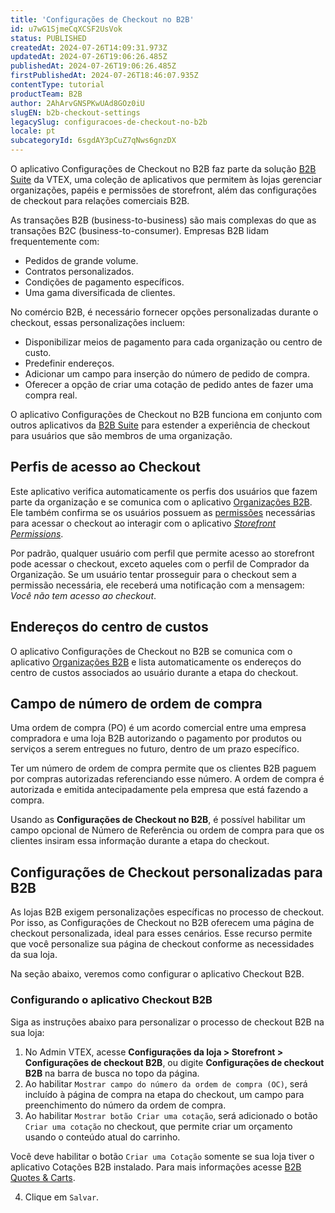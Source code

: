 ```yaml
---
title: 'Configurações de Checkout no B2B'
id: u7wG1SjmeCqXCSF2UsVok
status: PUBLISHED
createdAt: 2024-07-26T14:09:31.973Z
updatedAt: 2024-07-26T19:06:26.485Z
publishedAt: 2024-07-26T19:06:26.485Z
firstPublishedAt: 2024-07-26T18:46:07.935Z
contentType: tutorial
productTeam: B2B
author: 2AhArvGNSPKwUAd8GOz0iU
slugEN: b2b-checkout-settings
legacySlug: configuracoes-de-checkout-no-b2b
locale: pt
subcategoryId: 6sgdAY3pCuZ7qNws6gnzDX
---
```


O aplicativo Configurações de Checkout no B2B faz parte da solução [B2B Suite](https://help.vtex.com/pt/tutorial/b2b-suite-visao-geral--5eG6UfveWrai7looK0kVG3) da VTEX, uma coleção de aplicativos que permitem às lojas gerenciar organizações, papéis e permissões de storefront, além das configurações de checkout para relações comerciais B2B.

As transações B2B (business-to-business) são mais complexas do que as transações B2C (business-to-consumer). Empresas B2B lidam frequentemente com:

- Pedidos de grande volume.
- Contratos personalizados.
- Condições de pagamento específicos.
- Uma gama diversificada de clientes.

No comércio B2B, é necessário fornecer opções personalizadas durante o checkout, essas personalizações incluem:

- Disponibilizar meios de pagamento para cada organização ou centro de custo.
- Predefinir endereços.
- Adicionar um campo para inserção do número de pedido de compra.
- Oferecer a opção de criar uma cotação de pedido antes de fazer uma compra real.

O aplicativo Configurações de Checkout no B2B funciona em conjunto com outros aplicativos da [B2B Suite](https://help.vtex.com/pt/tutorial/b2b-suite-visao-geral--5eG6UfveWrai7looK0kVG3) para estender a experiência de checkout para usuários que são membros de uma organização.

## Perfis de acesso ao Checkout
Este aplicativo verifica automaticamente os perfis dos usuários que fazem parte da organização e se comunica com o aplicativo [Organizações B2B](https://help.vtex.com/pt/tutorial/b2b-suite-overview--5eG6UfveWrai7looK0kVG3#aplicativo-organizacoes-b2b). Ele também confirma se os usuários possuem as [permissões](https://help.vtex.com/pt/tutorial/license-manager-resources--3q6ztrC8YynQf6rdc6euk3) necessárias para acessar o checkout ao interagir com o aplicativo [*Storefront Permissions*](https://help.vtex.com/pt/tutorial/gerenciamento-de-permissoes-no-b2b-suite--2PLR7mIFxgbmsGq84paLeA).

Por padrão, qualquer usuário com perfil que permite acesso ao storefront pode acessar o checkout, exceto aqueles com o perfil de Comprador da Organização. Se um usuário tentar prosseguir para o checkout sem a permissão necessária, ele receberá uma notificação com a mensagem: *Você não tem acesso ao checkout*.

## Endereços do centro de custos
O aplicativo Configurações de Checkout no B2B se comunica com o aplicativo [Organizações B2B](https://help.vtex.com/pt/tutorial/b2b-suite-visao-geral--5eG6UfveWrai7looK0kVG3#aplicativo-organizacoes-b2b) e lista automaticamente os endereços do centro de custos associados ao usuário durante a etapa do checkout.

## Campo de número de ordem de compra
Uma ordem de compra (PO) é um acordo comercial entre uma empresa compradora e uma loja B2B autorizando o pagamento por produtos ou serviços a serem entregues no futuro, dentro de um prazo específico.

Ter um número de ordem de compra permite que os clientes B2B paguem por compras autorizadas referenciando esse número. A ordem de compra é autorizada e emitida antecipadamente pela empresa que está fazendo a compra.

Usando as **Configurações de Checkout no B2B**, é possível habilitar um campo opcional de Número de Referência ou ordem de compra para que os clientes insiram essa informação durante a etapa do checkout.

## Configurações de Checkout personalizadas para B2B
As lojas B2B exigem personalizações específicas no processo de checkout. Por isso, as Configurações de Checkout no B2B oferecem uma página de checkout personalizada, ideal para esses cenários. Esse recurso permite que você personalize sua página de checkout conforme as necessidades da sua loja.

Na seção abaixo, veremos como configurar o aplicativo Checkout B2B.

### Configurando o aplicativo Checkout B2B
Siga as instruções abaixo para personalizar o processo de checkout B2B na sua loja:

<ol start="1">
<li>No Admin VTEX, acesse <strong>Configurações da loja > Storefront > Configurações de checkout B2B</strong>, ou digite <strong>Configurações de checkout B2B</strong> na barra de busca no topo da página.</li>
<li>Ao habilitar <code>Mostrar campo do número da ordem de compra (OC)</code>, será incluído à página de compra na etapa do checkout, um campo para preenchimento do número da ordem de compra.</li>
<li>Ao habilitar <code>Mostrar botão Criar uma cotação</code>, será adicionado o botão <code>Criar uma cotação</code> no checkout, que permite criar um orçamento usando o conteúdo atual do carrinho.</li>
</ol>

<div class = "alert alert-info">
Você deve habilitar o botão <code>Criar uma Cotação</code> somente se sua loja tiver o aplicativo Cotações B2B instalado. Para mais informações acesse <a href="https://developers.vtex.com/docs/apps/vtex.b2b-quotes">B2B Quotes & Carts</a>.
</div>

<ol start="4">
<li>Clique em <code>Salvar</code>.</li>
</ol>
